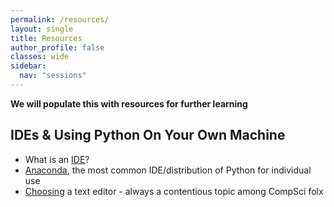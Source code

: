 ```yaml
---
permalink: /resources/
layout: single
title: Resources
author_profile: false
classes: wide
sidebar:
  nav: "sessions"
---
```

**We will populate this with resources for further learning**

## IDEs & Using Python On Your Own Machine

* What is an [IDE](https://www.codecademy.com/articles/what-is-an-ide)?
* [Anaconda](https://www.anaconda.com/products/individual), the most common IDE/distribution of Python for individual use
* [Choosing](https://www.techradar.com/best/best-text-editors) a text editor - always a contentious topic among CompSci folx
